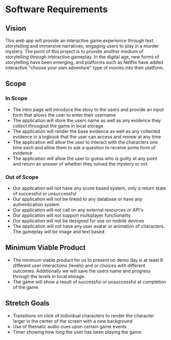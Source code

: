 # Software Requirements

## Vision

This web app will provide an interactive game experience through text storytelling and immersive narratives, engaging users to play in a murder mystery. The point of this project is to provide another medium of storytelling through interactive gameplay. In the digital age, new forms of storytelling have been emerging, and platforms such as Netflix have added interactive "choose your own adventure" type of movies into their platform.

## Scope

### In Scope

- The intro page will introduce the story to the users and provide an input form that allows the user to enter their username
- The application will store the users name as well as any evidence they collect througout the game in local storage
- The application will render the base evidence as well as any collected evidence in a logbook that the user can access and review at any time
- The application will allow the user to interact with the characters one time each and allow them to ask a question to receive some form of evidence
- The application will allow the user to guess who is guilty at any point and return an answer of whether they solved the mystery or not

### Out of Scope

- Our application will not have any score based system, only a return state of successful or unsuccessful
- Our application will not be linked to any database or have any authentication system
- Our application will not call on any external resources or API's
- Our application will not support multiplayer functionality
- Our application will not be designed for use on mobile devices
- The application will not have any user avatar or animation of characters.  The gameplay will be image and text based

## Minimum Viable Product

- The minimum viable product for us to present on demo day is at least 6 different user interactions (levels) and or choices with different outcomes. Additionally we will save the users name and progress through the levels in local storage.
- The game will show a result of successful or unsuccessful at completion of the game

## Stretch Goals

- Transitions on click of individual characters to render the character larger in the center of the screen with a new background
- Use of thematic audio cues upon certain game events
- Timer showing how long the user has been playing the game.